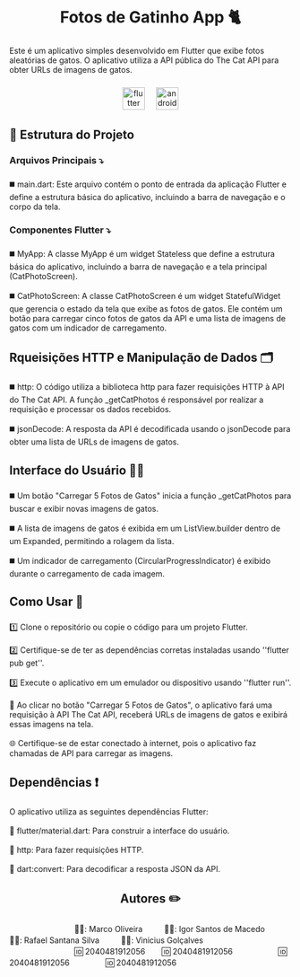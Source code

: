 <h1 align="center">Fotos de Gatinho App 🐈</h1>

###

<p align="left">Este é um aplicativo simples desenvolvido em Flutter que exibe fotos aleatórias de gatos. O aplicativo utiliza a API pública do The Cat API para obter URLs de imagens de gatos.</p>

###

<div align="center">
  <img src="https://skillicons.dev/icons?i=flutter" height="40" alt="flutter logo"  />
  <img width="12" />
  <img src="https://cdn.simpleicons.org/android/3DDC84" height="40" alt="android logo"  />
</div>

###

<h2 align="left">📍 Estrutura do Projeto</h2>

###

<h3 align="left">Arquivos Principais ⤵️</h3>

###

<p align="left">◼️ main.dart: Este arquivo contém o ponto de entrada da aplicação Flutter e define a estrutura básica do aplicativo, incluindo a barra de navegação e o corpo da tela.</p>

###

<h3 align="left">Componentes Flutter ⤵️</h3>

###

<p align="left">◼️ MyApp: A classe MyApp é um widget Stateless que define a estrutura básica do aplicativo, incluindo a barra de navegação e a tela principal (CatPhotoScreen).<br><br>◼️ CatPhotoScreen: A classe CatPhotoScreen é um widget StatefulWidget que gerencia o estado da tela que exibe as fotos de gatos. Ele contém um botão para carregar cinco fotos de gatos da API e uma lista de imagens de gatos com um indicador de carregamento.</p>

###

<h2 align="left">Rqueisições HTTP e Manipulação de Dados 🗂️</h2>

###

<p align="left">◼️ http: O código utiliza a biblioteca http para fazer requisições HTTP à API do The Cat API. A função _getCatPhotos é responsável por realizar a requisição e processar os dados recebidos.<br><br>◼️ jsonDecode: A resposta da API é decodificada usando o jsonDecode para obter uma lista de URLs de imagens de gatos.</p>

###

<h2 align="left">Interface do Usuário 👨‍💻</h2>

###

<p align="left">◼️ Um botão "Carregar 5 Fotos de Gatos" inicia a função _getCatPhotos para buscar e exibir novas imagens de gatos.<br><br>◼️ A lista de imagens de gatos é exibida em um ListView.builder dentro de um Expanded, permitindo a rolagem da lista.<br> <br>◼️ Um indicador de carregamento (CircularProgressIndicator) é exibido durante o carregamento de cada imagem.</p>

###

<h2 align="left">Como Usar 📱</h2>

###

<p align="left">1️⃣ Clone o repositório ou copie o código para um projeto Flutter.<br><br>2️⃣ Certifique-se de ter as dependências corretas instaladas usando ''flutter pub get''.<br><br>3️⃣ Execute o aplicativo em um emulador ou dispositivo usando ''flutter run''.<br><br>💠 Ao clicar no botão "Carregar 5 Fotos de Gatos", o aplicativo fará uma requisição à API The Cat API, receberá URLs de imagens de gatos e exibirá essas imagens na tela.<br><br>🌐 Certifique-se de estar conectado à internet, pois o aplicativo faz chamadas de API para carregar as imagens.</p>

###

<h2 align="left">Dependências ❗</h2>

###

<p align="left">O aplicativo utiliza as seguintes dependências Flutter:<br><br>🚩 flutter/material.dart: Para construir a interface do usuário.<br><br>🚩 http: Para fazer requisições HTTP.<br><br>🚩 dart:convert: Para decodificar a resposta JSON da API.</p>

###

<h2 align="center">Autores ✏️</h2>

###

<p align="left">ㅤㅤㅤㅤㅤㅤㅤㅤㅤ👨‍💼: Marco Oliveiraㅤㅤㅤ👨‍💼: Igor Santos de Macedoㅤㅤㅤ👨‍💼: Rafael Santana Silvaㅤㅤㅤ👨‍💼: Vinicius Golçalves<br>ㅤㅤㅤㅤㅤㅤㅤㅤㅤ🆔 2040481912056ㅤㅤ 🆔 2040481912056ㅤㅤㅤㅤㅤㅤ 🆔 2040481912056ㅤㅤㅤㅤㅤ🆔 2040481912056</p>

###
